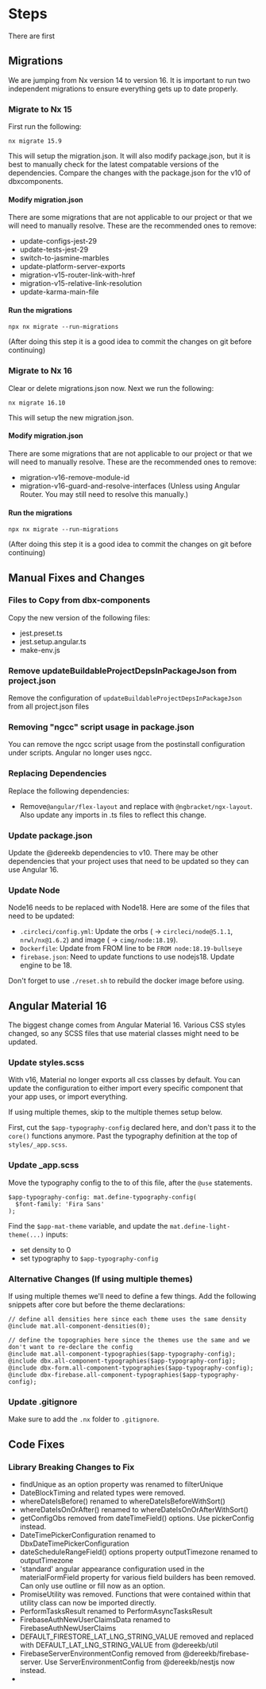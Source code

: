 # Steps
There are first 

## Migrations
We are jumping from Nx version 14 to version 16. It is important to run two independent migrations to ensure everything gets up to date properly.

### Migrate to Nx 15
First run the following:

```nx migrate 15.9```

This will setup the migration.json. It will also modify package.json, but it is best to manually check for the latest compatable versions of the dependencies. Compare the changes with the package.json for the v10 of dbxcomponents.

#### Modify migration.json
There are some migrations that are not applicable to our project or that we will need to manually resolve. These are the recommended ones to remove:

- update-configs-jest-29
- update-tests-jest-29
- switch-to-jasmine-marbles
- update-platform-server-exports
- migration-v15-router-link-with-href
- migration-v15-relative-link-resolution
- update-karma-main-file

#### Run the migrations

```npx nx migrate --run-migrations```

(After doing this step it is a good idea to commit the changes on git before continuing)

### Migrate to Nx 16
Clear or delete migrations.json now. Next we run the following:

```nx migrate 16.10```

This will setup the new migration.json.

#### Modify migration.json
There are some migrations that are not applicable to our project or that we will need to manually resolve. These are the recommended ones to remove:

- migration-v16-remove-module-id
- migration-v16-guard-and-resolve-interfaces (Unless using Angular Router. You may still need to resolve this manually.)

#### Run the migrations

```npx nx migrate --run-migrations```

(After doing this step it is a good idea to commit the changes on git before continuing)

## Manual Fixes and Changes

### Files to Copy from dbx-components
Copy the new version of the following files:

- jest.preset.ts
- jest.setup.angular.ts
- make-env.js

### Remove updateBuildableProjectDepsInPackageJson from project.json
Remove the configuration of `updateBuildableProjectDepsInPackageJson` from all project.json files

### Removing "ngcc" script usage in package.json
You can remove the ngcc script usage from the postinstall configuration under scripts. Angular no longer uses ngcc.

### Replacing Dependencies
Replace the following dependencies:

- Remove`@angular/flex-layout` and replace with `@ngbracket/ngx-layout`. Also update any imports in .ts files to reflect this change.

### Update package.json
Update the @dereekb dependencies to v10. There may be other dependencies that your project uses that need to be updated so they can use Angular 16.

### Update Node
Node16 needs to be replaced with Node18. Here are some of the files that need to be updated:

- `.circleci/config.yml`: Update the orbs ( -> `circleci/node@5.1.1`, `nrwl/nx@1.6.2`) and image ( -> `cimg/node:18.19`). 
- `Dockerfile`: Update from FROM line to be `FROM node:18.19-bullseye`
- `firebase.json`: Need to update functions to use nodejs18. Update engine to be 18.

Don't forget to use `./reset.sh` to rebuild the docker image before using.

## Angular Material 16
The biggest change comes from Angular Material 16. Various CSS styles changed, so any SCSS files that use material classes might need to be updated.

### Update styles.scss
With v16, Material no longer exports all css classes by default. You can update the configuration to either import every specific component that your app uses, or import everything.

If using multiple themes, skip to the multiple themes setup below.

First, cut the `$app-typography-config` declared here, and don't pass it to the `core()` functions anymore. Past the typography definition at the top of `styles/_app.scss`.

### Update _app.scss
Move the typography config to the to of this file, after the `@use` statements.

```
$app-typography-config: mat.define-typography-config(
  $font-family: 'Fira Sans'
);
```

Find the `$app-mat-theme` variable, and update the `mat.define-light-theme(...)` inputs:
- set density to 0
- set typography to `$app-typography-config`

### Alternative Changes (If using multiple themes)
If using multiple themes we'll need to define a few things. Add the following snippets after core but before the theme declarations:

```
// define all densities here since each theme uses the same density
@include mat.all-component-densities(0);
```

```
// define the topographies here since the themes use the same and we don't want to re-declare the config
@include mat.all-component-typographies($app-typography-config);
@include dbx.all-component-typographies($app-typography-config);
@include dbx-form.all-component-typographies($app-typography-config);
@include dbx-firebase.all-component-typographies($app-typography-config);
```

### Update .gitignore
Make sure to add the `.nx` folder to `.gitignore`.

## Code Fixes

### Library Breaking Changes to Fix
- findUnique as an option property was renamed to filterUnique
- DateBlockTiming and related types were removed.
- whereDateIsBefore() renamed to whereDateIsBeforeWithSort()
- whereDateIsOnOrAfter() renamed to whereDateIsOnOrAfterWithSort()
- getConfigObs removed from dateTimeField() options. Use pickerConfig instead.
- DateTimePickerConfiguration renamed to DbxDateTimePickerConfiguration
- dateScheduleRangeField() options property outputTimezone renamed to outputTimezone
- 'standard' angular appearance configuration used in the materialFormField property for various field builders has been removed. Can only use outline or fill now as an option.
- PromiseUtility was removed. Functions that were contained within that utility class can now be imported directly.
- PerformTasksResult renamed to PerformAsyncTasksResult
- FirebaseAuthNewUserClaimsData renamed to FirebaseAuthNewUserClaims
- DEFAULT_FIRESTORE_LAT_LNG_STRING_VALUE removed and replaced with DEFAULT_LAT_LNG_STRING_VALUE from @dereekb/util
- FirebaseServerEnvironmentConfig removed from @dereekb/firebase-server. Use ServerEnvironmentConfig from @dereekb/nestjs now instead.
- 